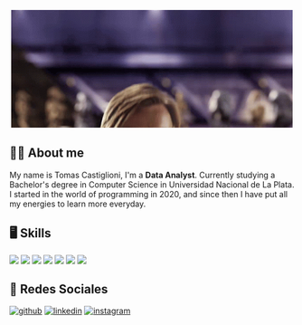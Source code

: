 <p align="center">
  <img src="hellothere.gif" alt="animated" />
</p>

## 🙋‍♂️ About me 

My name is Tomas Castiglioni, I'm a **Data Analyst**. Currently studying a Bachelor's degree in Computer Science in Universidad Nacional de La Plata. I started in the world of programming in 2020, and since then I have put all my energies to learn more everyday.

## 🖥️ Skills 

<img src="https://img.shields.io/badge/C%23-239120?style=for-the-badge&logo=c-sharp&logoColor=white" /> <img src="https://img.shields.io/badge/.NET-5C2D91?style=for-the-badge&logo=.net&logoColor=white" />  <img src="https://img.shields.io/badge/HTML5-E34F26?style=for-the-badge&logo=html5&logoColor=white" /> <img src="https://img.shields.io/badge/CSS3-1572B6?style=for-the-badge&logo=css3&logoColor=white" /> <img src="https://img.shields.io/badge/TypeScript-3178C6?style=for-the-badge&logo=typescript&logoColor=white" /> <img src="https://img.shields.io/badge/React-20232A?style=for-the-badge&logo=react&logoColor=61DAFB" /> <img src="https://img.shields.io/badge/Tailwind_CSS-38B2AC?style=for-the-badge&logo=tailwind-css&logoColor=white" />

## 📧 Redes Sociales 

[<img src='https://cdn.jsdelivr.net/npm/simple-icons@3.0.1/icons/github.svg' alt='github' height='40'>](https://github.com/castitomas) [<img src='https://cdn.jsdelivr.net/npm/simple-icons@3.0.1/icons/linkedin.svg' alt='linkedin' height='40'>](https://www.linkedin.com/in/tomas-castiglioni) [<img src='https://cdn.jsdelivr.net/npm/simple-icons@3.0.1/icons/instagram.svg' alt='instagram' height='40'>](https://www.instagram.com/castitomas_)



